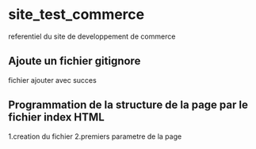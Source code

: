 # site_test_commerce
referentiel du site de developpement de commerce
## Ajoute  un fichier gitignore
fichier ajouter avec succes

## Programmation de la structure de la page par le fichier index HTML
1.creation du fichier
2.premiers parametre de la page

